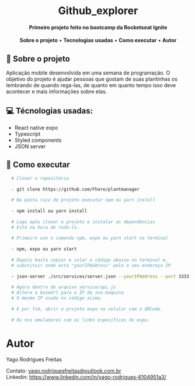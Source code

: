 <h1 align='center'>
  Github_explorer
</h1>

<h4 align='center'>Primeiro projeto feito no bootcamp da Rocketseat Ignite</h4>

<p align="center">
  <a><strong>Sobre o projeto</strong></a> •
  <a><strong>Tecnologias usadas</strong></a> •
  <a><strong>Como executar</strong></a> •
  <a><strong>Autor</strong></a>
</p>

## 👥 Sobre o projeto

Aplicação mobile desenvolvida em uma semana de programação. O objetivo do projeto é ajudar pessoas que gostam de suas plantinhas os lembrando de quando rega-las, de quanto em quanto tempo isso deve acontecer e mais informações sobre elas.

## 💻 Técnologias usadas:

 - React native expo
 - Typescript
 - Styled components
 - JSON server

## 🚀 Como executar 


  ```bash
    # Clonar o repositório 
    
    - git clone https://github.com/Fhare/plantmanager
    
    # Na pasta raiz do projeto executar npm ou yarn install
    
    - npm install ou yarn install
    
    # Logo após clonar o projeto e instalar as dependências
    # Está na hora de roda-lo.
    
    # Primeiro use o comando npm, expo ou yarn start no terminal
    
    - npm, expo ou yarn start
    
    # Depois basta copiar e colar o código abaixo no terminal e,
    # substituir onde está "yourIPAddress" pelo o seu endereço IP
    
    - json-server ./src/services/server.json --yourIPAddress --port 3333
    
    # Agora dentro do arquivo service/api.js
    # Altere a baseUrl para o IP da sua maquina
    # O mesmo IP usado no código acima.
    
    # E por fim, abrir o projeto expo no celular com o QRCode.
    
    # Ou nos emuladores com os links específicos do expo.
  ```
  
  # Autor
  
  Yago Rodrigues Freitas
  
  Contato: yago.rodriguesfreitas@outlook.com.br <br />
  Linkedin: https://www.linkedin.com/in/yago-rodrigues-6104951a3/
